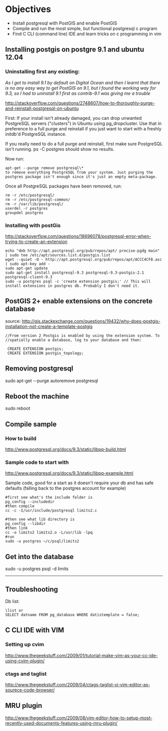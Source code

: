 # Objectives #
  * Install postgresql with PostGIS and enable PostGIS
  * Compile and run the most simple, but functional postgresql c program
  * Find C CLI (command line) IDE and learn tricks on c programming in vim


## Installing postgis on postgre 9.1 and ubuntu 12.04 ##

### Uninstalling first any existing: ###

_As I got to install 9.1 by default on Digital Ocean and then I learnt that there is no any easy way to get PostGIS on 9.1, but I found the working way for 9.3, so I had to uninstall 9.1 first as contrib-9.1 was giving me a trouble_

http://stackoverflow.com/questions/2748607/how-to-thoroughly-purge-and-reinstall-postgresql-on-ubuntu

First: If your install isn't already damaged, you can drop unwanted PostgreSQL servers ("clusters") in Ubuntu using pg\_dropcluster. Use that in preference to a full purge and reinstall if you just want to start with a freshly initdb'd PostgreSQL instance.

If you really need to do a full purge and reinstall, first make sure PostgreSQL isn't running. ps -C postgres should show no results.

Now run:
```
apt-get --purge remove postgresql\*
to remove everything PostgreSQL from your system. Just purging the postgres package isn't enough since it's just an empty meta-package.
```
Once all PostgreSQL packages have been removed, run:
```
rm -r /etc/postgresql/
rm -r /etc/postgresql-common/
rm -r /var/lib/postgresql/
userdel -r postgres
groupdel postgres
```

### Installing with postGis ###

http://stackoverflow.com/questions/18696078/postgresql-error-when-trying-to-create-an-extension

```
echo "deb http://apt.postgresql.org/pub/repos/apt/ precise-pgdg main" | sudo tee /etc/apt/sources.list.d/postgis.list
wget --quiet -O - http://apt.postgresql.org/pub/repos/apt/ACCC4CF8.asc | sudo apt-key add -
sudo apt-get update
sudo apt-get install postgresql-9.3 postgresql-9.3-postgis-2.1 postgresql-client-9.3
sudo -u postgres psql -c 'create extension postgis;' // This will install extensions in postgres db. Probably I don't need it.
```

## PostGIS 2+ enable extensions on the concrete database ##

source: http://gis.stackexchange.com/questions/19432/why-does-postgis-installation-not-create-a-template-postgis

```
//From version 2 Postgis is enabled by using the extension system. To //spatially enable a database, log to your database and then:

 CREATE EXTENSION postgis;
 CREATE EXTENSION postgis_topology;
```

## Removing postgresql ##

sudo apt-get --purge autoremove postgresql

## Reboot the machine ##

sudo reboot

## Compile sample ##

### How to build ###
http://www.postgresql.org/docs/9.3/static/libpq-build.html

### Sample code to start with ###

http://www.postgresql.org/docs/9.3/static/libpq-example.html

Sample code, good for a start as it doesn't require your db and has safe defaults (falling back to the postgres account for example)

```
#first see what's the include folder is
pg_config --includedir
#then compile
cc -c -I/usr/include/postgresql limits2.c

#then see what lib directory is
pg_config --libdir
#then link
cc -o limits2 limits2.o -L/usr/lib -lpq
#run
sudo -u postgres ~/c/psql/limits2

```

## Get into the database ##

sudo -u postgres psql -d limits


---


## Troubleshooting ##

Db list:
```
\list or
SELECT datname FROM pg_database WHERE datistemplate = false;
```

## C CLI IDE with VIM ##

### Setting up cvim ###

http://www.thegeekstuff.com/2009/01/tutorial-make-vim-as-your-cc-ide-using-cvim-plugin/

### ctags and taglist ###

http://www.thegeekstuff.com/2009/04/ctags-taglist-vi-vim-editor-as-sourece-code-browser/

## MRU plugin ##

http://www.thegeekstuff.com/2009/08/vim-editor-how-to-setup-most-recently-used-documents-features-using-mru-plugin/